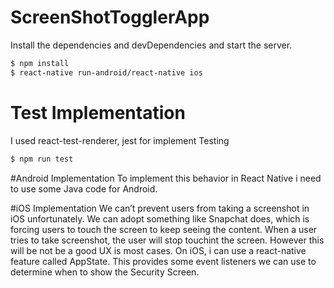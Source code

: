 # ScreenShotTogglerApp

Install the dependencies and devDependencies and start the server.

```sh
$ npm install
$ react-native run-android/react-native ios
```
# Test Implementation
I used react-test-renderer, jest  for  implement Testing 

```sh
$ npm run test
```
#Android Implementation
To implement this behavior in React Native i need to use some Java code for Android.

#iOS Implementation
We can’t prevent users from taking a screenshot in iOS unfortunately. We can adopt something like Snapchat does, which is forcing users to touch the screen to keep seeing the content. When a user tries to take screenshot, the user will stop touchint the screen. However this will be not be a good UX is most cases.
On iOS, i can use a react-native feature called AppState. This provides some event listeners we can use to determine when to show the Security Screen.


